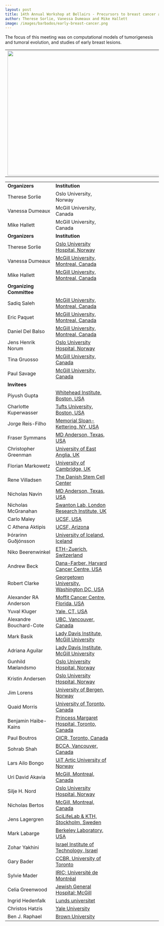 ```yaml
---
layout: post
title: 14th Annual Workshop at Bellairs - Precursors to breast cancer and tumor evolution
author: Therese Sorlie, Vanessa Dumeaux and Mike Hallett
image: /images/barbados/early-breast-cancer.png
---
```


The focus of this meeting was on computational models of tumorigenesis and tumoral evolution, and studies of early breast lesions.

<table width="90%"><tbody><tr><td>
<center><img src="/images/barbados/2015-group-picture.png" border="0" height="408" width="614"></center>
</td></tr></tbody></table>

<table class="t1" width="624" cellspacing="0" cellpadding="0">
<tbody>
<tr>
<td class="td1" valign="middle"><span class="p1"><strong>Organizers</strong></span></td>
<td class="td2" valign="middle"><span class="p1"><strong>Institution</strong></span></td>
</tr>
<tr><td width="25%">Therese Sorlie</td><td width="30%">Oslo University, Norway</td><td width="25%"></td></tr> 
<tr><td width="25%">Vanessa Dumeaux</td><td width="30%">McGill University, Canada</td><td width="25%"></td></tr> 
<tr><td width="25%">Mike Hallett</td><td width="30%">McGill University, Canada</td><td width="25%"></td></tr> 
<tr>
<td class="td1" valign="middle"><span class="p1"><strong>Organizers</strong></span></td>
<td class="td2" valign="middle"><span class="p1"><strong>Institution</strong></span></td>
</tr>
<tr>
<td class="td1" valign="middle"><span class="p1">Therese Sorlie</span></td>
<td class="td2" valign="middle"><a title="Sorlie Lab" href="http://ous-research.no/sorlie/" target="_blank"><span class="p2">Oslo University Hospital, Norway</span></a></td>
<td class="td3" valign="middle"></td>
</tr>
<tr>
<td class="td1" valign="middle">Vanessa Dumeaux</td>
<td class="td2" valign="middle"><a title="BCI McGill" href="http://www.bci.mcgill.ca/home/?page_id=58" target="_blank"><span class="p2">McGill University, Montreal, Canada</span></a></td>
<td class="td3" valign="middle"></td>
</tr>
<tr>
<td class="td1" valign="middle">Mike Hallett</td>
<td class="td2" valign="middle"><a title="BCI McGill" href="http://www.bci.mcgill.ca/home/?page_id=19" target="_blank"><span class="p2">McGill University, Montreal, Canada</span></a></td>
<td class="td3" valign="middle"></td>
</tr>
<tr>
<td class="td1" valign="middle"> <span class="p1"><strong>Organizing Committee</strong></span></td>
<td class="td2" valign="middle"></td>
</tr>
<tr>
<td class="td1" valign="middle">Sadiq Saleh</td>
<td class="td2" valign="middle"><span class="p2"><a title="BCI McGill" href="http://www.bci.mcgill.ca/home/?page_id=240" target="_blank"><span class="p2">McGill University, Montreal, Canada</span></a></span></td>
<td class="td3" valign="middle"></td>
</tr>
<tr>
<td class="td1" valign="middle">Eric Paquet</td>
<td class="td2" valign="middle"><a title="BCI McGill" href="http://www.bci.mcgill.ca/home/?page_id=291" target="_blank"><span class="p2">McGill University, Montreal, Canada</span></a></td>
<td class="td3" valign="middle"></td>
</tr>
<tr>
<td class="td1" valign="middle">Daniel Del Balso</td>
<td class="td2" valign="middle"><a title="BCI McGill" href="http://www.bci.mcgill.ca/home/?page_id=456" target="_blank"><span class="p2">McGill University, Montreal, Canada</span></a></td>
</tr>
<tr>
<td class="td1" valign="middle">Jens Henrik Norum</td>
<td class="td2" valign="middle"><a href="http://www.ous-research.no/home/sorlie/Group%20members/12739"><span style="text-decoration: underline;">Oslo University Hospital, Norway</span></a></td>
</tr>
<tr>
<td class="td1" valign="middle">Tina Gruosso</td>
<td class="td2" valign="middle"><a href="https://parklabmcgill.wordpress.com/people/"><span style="text-decoration: underline;">McGill University, Canada</span></a></td>
</tr>
<tr>
<td class="td1" valign="middle">Paul Savage</td>
<td class="td2" valign="middle"><a href="https://parklabmcgill.wordpress.com/people/"><span style="text-decoration: underline;">McGill University, Canada</span></a></td>

</tr>
<tr>
<td class="td1" valign="middle"> <span class="p1"><strong>Invitees</strong></span></td>
<td class="td2" valign="middle"></td>
<td class="td3" valign="middle"></td>
</tr>
<tr>
<td class="td1" valign="middle">Piyush Gupta</td>
<td class="td2" valign="middle"><span class="p2"><a title="Gupta Lab" href="http://wi.mit.edu/people/faculty/gupta" target="_blank">Whitehead Institute, Boston, USA</a></span></td>

</tr>
<tr>
<td class="td1" valign="middle">Charlotte Kuperwasser</td>
<td class="td2" valign="middle"><span class="p2"><a title="Kupperwasser Profile" href="http://sackler.tufts.edu/Faculty-and-Research/Faculty-Profiles/Charlotte-Kuperwasser-Profile" target="_blank">Tufts University, Boston, USA</a></span></td>

</tr>
<tr>
<td class="td1" valign="middle">Jorge Reis-Filho</td>
<td class="td2" valign="middle"><span class="p2"><a title="Reis-Filho Profile" href="http://www.mskcc.org/research/lab/jorge-reis-filho" target="_blank">Memorial Sloan-Kettering, NY, USA</a></span></td>

</tr>
<tr>
<td class="td1" valign="middle">Fraser Symmans</td>
<td class="td2" valign="middle"><span class="p2"><a title="Symmans Profile" href="http://www.bcrfcure.org/action_grantees_symmans.html" target="_blank">MD Anderson, Texas, USA</a></span></td>
</tr>
<tr>
<td class="td1" valign="middle">Christopher Greenman</td>
<td class="td2" valign="middle"><span class="p2"><a title="Greenman Profile" href="http://www.uea.ac.uk/computing/people/profile/c-greenman" target="_blank">University of East Anglia, UK</a></span></td>
</tr>
<tr>
<td class="td1" valign="middle">Florian Markowetz</td>
<td class="td2" valign="middle"><span class="p2"><a title="Markowetz Lab" href="http://www.markowetzlab.org/" target="_blank">University of Cambridge, UK</a></span></td>
<td class="td3" valign="middle"></td>
</tr>
<tr>
<td class="td1" valign="middle">Rene Villadsen</td>
<td class="td2" valign="middle"><a href="http://danstem.ku.dk/people/petersen_lab/?pure=en%2Fpersons%2Frene-villadsen(0537b6ee-7669-46e5-bec9-6f6985878934)%2Fpublications.html">The Danish Stem Cell Center</a></td>

</tr>
<tr>
<td class="td1" valign="middle">Nicholas Navin</td>
<td class="td2" valign="middle"><span class="p2"><a title="Navin Lab" href="http://faculty.mdanderson.org/Nicholas_Navin/Default.asp?SNID=2113230403" target="_blank">MD Anderson, Texas, USA</a></span></td>
<td class="td3" valign="middle"></td>
</tr>
<tr>
<td class="td1" valign="middle">Nicholas McGranahan</td>
<td class="td2" valign="middle"><a href="http://www.london-research-institute.org.uk/research/charles-swanton">Swanton Lab, London Research Institute, UK</a></td>

</tr>
<tr>
<td class="td1" valign="middle">Carlo Maley</td>
<td class="td2" valign="middle"><span class="p2"><a title="Maley Lab" href="http://maleylab.surgery.ucsf.edu/" target="_blank">UCSF, USA</a></span></td>
</tr>
<tr>
<td class="td1" valign="middle">C Athena Aktipis</td>
<td class="td2" valign="middle"><span class="p2"><a title="Aktipis Lab" href="http://athenaaktipis.com/Home.html">UCSF, Arizona</a></span></td>
</tr>
<tr>
<td class="td1" valign="middle">Þórarinn Guðjónsson</td>
<td class="td2" valign="middle"><span class="p2"><a title="Guðjónsson Lab" href="http://lifvisindi.hi.is/staff/thorarinn-gudjonsson" target="_blank">University of Iceland, Iceland</a></span></td>

</tr>
<tr>
<td class="td1" valign="middle">Niko Beerenwinkel</td>
<td class="td2" valign="middle"><span class="p2"><a title="Beerenwinkel Lab" href="http://www.bsse.ethz.ch/cbg/people/nikob" target="_blank">ETH-Zuerich, Switzerland</a></span></td>

</tr>
<tr>
<td class="td1" valign="middle">Andrew Beck</td>
<td class="td2" valign="middle"><span class="p2"><a title="Beck Lab" href="http://www.dfhcc.harvard.edu/membership/profile/member/1929/0/" target="_blank">Dana-Farber, Harvard Cancer Centre, USA</a></span></td>

</tr>
<tr>
<td class="td1" valign="middle">Robert Clarke</td>
<td class="td2" valign="middle"><span class="p2"><a title="Clarke Lab" href="http://explore.georgetown.edu/people/clarker/" target="_blank">Georgetown University, Washington DC, USA</a></span></td>

</tr>
<tr>
<td class="td1" valign="middle">Alexander RA Anderson</td>
<td class="td2" valign="middle"><span class="p2"><a title="Anderson Lab" href="http://labpages.moffitt.org/andersona/members.html" target="_blank">Moffit Cancer Centre, Florida, USA</a></span></td>

</tr>
<tr>
<td class="td1" valign="middle">Yuval Kluger</td>
<td class="td2" valign="middle"><span class="p2"><a title="Kluger Lab" href="http://bbs.yale.edu/people/yuval_kluger.profile" target="_blank">Yale, CT, USA</a></span></td>

</tr>
<tr>
<td class="td1" valign="middle">Alexandre Bouchard-Cote</td>
<td class="td2" valign="middle"><span class="p2"><a title="Bouchard-Cote Lab" href="http://www.stat.ubc.ca/~bouchard/" target="_blank">UBC, Vancouver, Canada</a></span></td>

</tr>
<tr>
<td class="td1" valign="middle">Mark Basik</td>
<td class="td2" valign="middle"><span class="p2"><a title="Basik Lab" href="http://www.ladydavis.ca/en/basiklab" target="_blank">Lady Davis Institute, McGill University</a></span></td>

</tr>
<tr>
<td class="td1" valign="middle">Adriana Aguilar</td>
<td class="td2" valign="middle"><span class="p2"><a title="Basik Lab" href="http://www.ladydavis.ca/en/basiklab" target="_blank">Lady Davis Institute, McGill University</a></span></td>

</tr>
<tr>
<td class="td1" valign="middle">Gunhild Mælandsmo</td>
<td class="td2" valign="middle"><span class="p2"><a href="http://ous-research.no/malandsmo/" target="_blank">Oslo University Hospital, Norway</a></span></td>

</tr>
<tr>
<td class="td1" valign="middle">Kristin Andersen</td>
<td class="td2" valign="middle"><span class="p2"><a href="http://www.ous-research.no/home/malandsmo/Group%20members/2526" target="_blank">Oslo University Hospital, Norway</a></span></td>

</tr>
<tr>
<td class="td1" valign="middle">Jim Lorens</td>
<td class="td2" valign="middle"><span class="p2"><a title="Lorens Lab" href="http://www.uib.no/personer/Jim.Lorens" target="_blank">University of Bergen, Norway</a></span></td>

</tr>
<tr>
<td class="td1" valign="middle">Quaid Morris</td>
<td class="td2" valign="middle"><span class="p2"><a title="Morris Lab" href="http://morrislab.med.utoronto.ca/homepage.html" target="_blank">University of Toronto, Canada</a></span></td>
<td class="td3" valign="middle"></td>
</tr>
<tr>
<td class="td1" valign="middle">Benjamin Haibe-Kains</td>
<td class="td2" valign="middle"><span class="p2"><a title="Haibe-Kains Lab" href="http://www.pmgenomics.ca/bhklab/" target="_blank">Princess Margaret Hospital, Toronto, Canada</a></span></td>
<td class="td3" valign="middle"></td>
</tr>
<tr>
<td class="td1" valign="middle">Paul Boutros</td>
<td class="td2" valign="middle"><span class="p2"><a title="Boutros Lab" href="http://oicr.on.ca/person/oicr-investigator/paul-boutros">OICR, Toronto, Canada</a></span></td>
<td class="td3" valign="middle"></td>
</tr>
<tr>
<td class="td1" valign="middle">Sohrab Shah</td>
<td class="td2" valign="middle"><span class="p2"><a title="Shah Lab" href="http://compbio.bccrc.ca/about/dr-sohrab-shah/">BCCA, Vancouver, Canada</a></span></td>
<td class="td3" valign="middle"></td>
</tr>
<tr>
<td class="td1" valign="middle">Lars Ailo Bongo</td>
<td class="td2" valign="middle"><span class="p2"><a title="Akavia Lab" href="http://en.uit.no/om/enhet/ansatte/person?p_document_id=66818&amp;p_dimension_id=88138">UiT Artic University of Norway</a></span></td>
<td class="td3" valign="middle"></td>
</tr>
<tr>
<td class="td1" valign="middle">Uri David Akavia</td>
<td class="td2" valign="middle"><span class="p2"><a title="Akavia Lab" href="https://www.mcgill.ca/biochemistry/about-us/department/faculty-members/uri-david-akavia">McGill, Montreal, Canada</a></span></td>
<td class="td3" valign="middle"></td>
</tr>
<tr>
<td class="td1" valign="middle">Silje H. Nord</td>
<td class="td2" valign="middle"><span class="p2"><a title="Kristensen Lab" href="http://www.ous-research.no/home/kristensen/Group%20members/2738">Oslo University Hospital, Norway</a></span></td>
<td class="td3" valign="middle"></td>
</tr>
<tr>
<td class="td1" valign="middle">Nicholas Bertos</td>
<td class="td2" valign="middle"><span class="p2"><a title="Bertos Lab" href="http://cancercentre.mcgill.ca/research/index.php?option=com_content&amp;view=article&amp;id=216:microdissectionmicroarray-platform&amp;catid=21:core-facilities&amp;Itemid=194&amp;lang=en">McGill, Montreal, Canada</a></span></td>

</tr>
<tr>
<td class="td1" valign="middle">Jens Lagergren</td>
<td class="td2" valign="middle"><span class="p2"><a title="Lagergren Lab" href="http://www.nada.kth.se/~jensl/">SciLifeLab &amp; KTH, Stockholm, Sweden</a></span></td>

</tr>
<tr>
<td class="td1" valign="middle">Mark Labarge</td>
<td class="td2" valign="middle"><a href="http://www.lbl.gov/LBL-Programs/lifesciences/LaBargeLab/Site/LaBarge_Lab_Home.html">Berkeley Laboratory, USA</a></td>

</tr>
<tr>
<td class="td1" valign="middle">Zohar Yakhini</td>
<td class="td2" valign="middle"><a href="http://bioinfo.cs.technion.ac.il/people/zohar/">Israel Institute of Technology, Israel</a></td>

</tr>
<tr>
<td class="td1" valign="middle">Gary Bader</td>
<td class="td2" valign="middle"><a href="http://www.baderlab.org/">CCBR, University of Toronto</a></td>

</tr>
<tr>
<td class="td1" valign="middle">Sylvie Mader</td>
<td class="td2" valign="middle"><a href="http://www.mapageweb.umontreal.ca/maders/theteam/index.html">IRIC; Université de Montréal</a></td>

</tr>
<tr>
<td class="td1" valign="middle">Celia Greenwood</td>
<td class="td2" valign="middle"><a href="http://www.medicine.mcgill.ca/oncology/fac/facandstaff_show.asp?Oncology_ID=283">Jewish General Hospital; McGill</a></td>

</tr>
<tr>
<td class="td1" valign="middle">Ingrid Hedenfalk</td>
<td class="td2" valign="middle"><a href="http://www.med.lu.se/english/klinvetlund/oncology_and_pathology/research/canceromics_branch/research_units/breast_ovarian_cancer_genomics">Lunds universitet</a></td>

</tr>
<tr>
<td class="td1" valign="middle">Christos Hatzis</td>
<td class="td2" valign="middle"><a href="http://medicine.yale.edu/christos_hatzis-2.profile?source=news">Yale University</a></td>

</tr>
<tr>
<td class="td1" valign="middle">Ben J. Raphael</td>
<td class="td2" valign="middle"><a href="https://cs.brown.edu/people/faculty/braphael.html">Brown University</a></td>

</tr>
</tbody>
</table>

 
